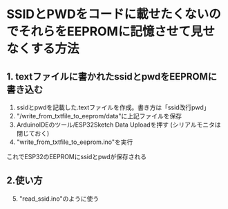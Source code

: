 # SSIDとPWDをコードに載せたくないのでそれらをEEPROMに記憶させて見せなくする方法

## 1. textファイルに書かれたssidとpwdをEEPROMに書き込む
  1. ssidとpwdを記載した.textファイルを作成。書き方は「ssid改行pwd」
  2. "/write_from_txtfile_to_eeprom/data"に上記ファイルを保存
  3. ArduinoIDEのツール/ESP32Sketch Data Uploadを押す (シリアルモニタは閉じておく)
  4. "write_from_txtfile_to_eeprom.ino"を実行
  
  これでESP32のEEPROMにssidとpwdが保存される

## 2.使い方
　5. "read_ssid.ino"のように使う
